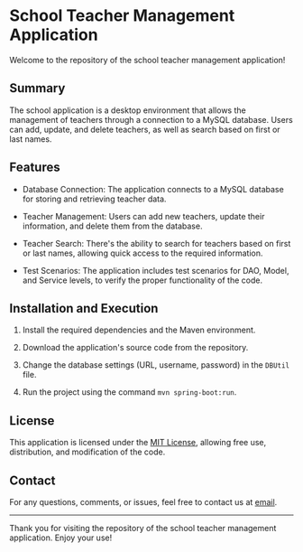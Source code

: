 # School Teacher Management Application

Welcome to the repository of the school teacher management application!

## Summary

The school application is a desktop environment that allows the management of teachers through a connection to a MySQL database. Users can add, update, and delete teachers, as well as search based on first or last names.

## Features

- Database Connection: The application connects to a MySQL database for storing and retrieving teacher data.

- Teacher Management: Users can add new teachers, update their information, and delete them from the database.

- Teacher Search: There's the ability to search for teachers based on first or last names, allowing quick access to the required information.

- Test Scenarios: The application includes test scenarios for DAO, Model, and Service levels, to verify the proper functionality of the code.

## Installation and Execution

1. Install the required dependencies and the Maven environment.

2. Download the application's source code from the repository.

3. Change the database settings (URL, username, password) in the `DBUtil` file.

4. Run the project using the command `mvn spring-boot:run`.

## License

This application is licensed under the [MIT License](LICENSE), allowing free use, distribution, and modification of the code.

## Contact

For any questions, comments, or issues, feel free to contact us at [email](dimthoma@aueb.gr).

---

Thank you for visiting the repository of the school teacher management application. Enjoy your use!
